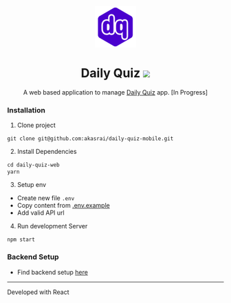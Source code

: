 <p align="center">
<img src="https://raw.githubusercontent.com/akasrai/daily-quiz-mobile/master/android/app/src/main/res/mipmap-xhdpi/ic_launcher.png?token=AELU3B4SR6VBOVAVMVPCESC6ZOMJ6" alt="logo" />
<h1 align="center" >Daily Quiz
<img src="https://img.shields.io/badge/License-MIT-red.svg" src="license">
</h1>
<p align="center">
A web based application to manage <a href="https://github.com/akasrai/daily-quiz-mobile"> Daily Quiz</a> app. [In Progress]
</p>

### Installation

1. Clone project

```
git clone git@github.com:akasrai/daily-quiz-mobile.git
```

2. Install Dependencies

```
cd daily-quiz-web
yarn
```

3. Setup env

- Create new file `.env`
- Copy content from [.env.example](https://github.com/akasrai/daily-quiz-web/blob/master/.env)
- Add valid API url

4. Run development Server

```
npm start
```

### Backend Setup

- Find backend setup [here](https://github.com/akasrai/daily-quiz-backend)

---

Developed with React
